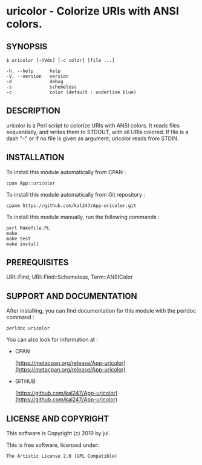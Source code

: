uricolor - Colorize URIs with ANSI colors.
==========================================

SYNOPSIS
--------

    $ uricolor [-hVds] [-c color] [file ...]

    -h, --help      help
    -V, --version   version
    -d              debug
    -s              schemeless
    -c              color (default : underline blue)

DESCRIPTION
-----------

uricolor is a Perl script to colorize URIs with ANSI colors.
It reads files sequentially, and writes them to STDOUT,
with all URIs colored. If file is a dash "-" or if no file
is given as argument, uricolor reads from STDIN.

INSTALLATION
------------

To install this module automatically from CPAN :

    cpan App::uricolor

To install this module automatically from Git repository :

    cpanm https://github.com/kal247/App-uricolor.git

To install this module manually, run the following commands :

    perl Makefile.PL
    make     
    make test
    make install

PREREQUISITES
-------------

URI::Find, URI::Find::Schemeless, Term::ANSIColor

SUPPORT AND DOCUMENTATION
-------------------------

After installing, you can find documentation for this module with the
perldoc command :

    perldoc uricolor

You can also look for information at :

- CPAN

    [https://metacpan.org/release/App-uricolor](https://metacpan.org/release/App-uricolor)

- GITHUB

    [https://github.com/kal247/App-uricolor](https://github.com/kal247/App-uricolor)

LICENSE AND COPYRIGHT
---------------------

This software is Copyright (c) 2019 by jul.

This is free software, licensed under:

    The Artistic License 2.0 (GPL Compatible)